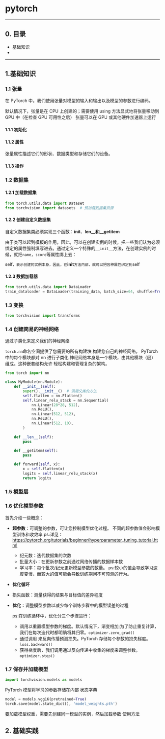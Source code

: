 # pytorch

***

## 0. 目录

* 基础知识
* 



***

## 1.基础知识

### 1.1 张量

在 PyTorch 中，我们使用张量对模型的输入和输出以及模型的参数进行编码。	

默认情况下，张量是在 CPU 上创建的；需要使用 using 方法显式地将张量移动到 GPU 中（在检查 GPU 可用性之后）
张量可以在 GPU 或其他硬件加速器上运行

#### 1.1.1 初始化





#### 1.1.2 属性

张量属性描述它们的形状、数据类型和存储它们的设备。

#### 1.1.3 操作



### 1.2 数据集

#### 1.2.1 加载数据集

```python
from torch.utils.data import Dataset
from torchvision import datasets  # 预加载数据集资源
```

#### 1.2.2 创建自定义数据集

自定义数据集类必须实现三个函数：__init__、__len__和__getitem__

由于类可以起到模板的作用，因此，可以在创建实例的时候，把一些我们认为必须绑定的属性强制填写进去。通过定义一个特殊的`__init__`方法，在创建实例的时候，就把`name`，`score`等属性绑上去：

self`，表示创建的实例本身，因此，在`__init__`方法内部，就可以把各种属性绑定到`self



#### 1.2.3 数据加载器

```python
from torch.utils.data import DataLoader
train_dataloader = DataLoader(training_data, batch_size=64, shuffle=True)
```

### 1.3 变换

```python
from torchvision import transforms
```

### 1.4 创建简易的神经网络

通过子类化来定义我们的神经网络

`torch.nn`命名空间提供了您需要的所有构建块 构建您自己的神经网络。
PyTorch 中的每个模块都对 nn 进行子类化
神经网络本身是一个模块，由其他模块（层）组成。这种嵌套结构允许 轻松构建和管理复杂的架构。

```python
from torch import nn

class MyModule(nn.Module):
    def __init__(self):
        super().__init__()  # 调用父类的方法
        self.flatten = nn.Flatten()
        self.linear_relu_stack = nn.Sequential(
            nn.Linear(28*28, 512),
            nn.ReLU(),
            nn.Linear(512, 512),
            nn.ReLU(),
            nn.Linear(512, 10),
        )
        
    def __len__(self):
        pass
    
    def __getitem(self):
        pass

    def forward(self, x):
        x = self.flatten(x)
        logits = self.linear_relu_stack(x)
        return logits
```

### 1.5 模型层



### 1.6 优化模型参数

首先介绍一些概念：

* **超参数**：可调整的参数，可让您控制模型优化过程。 不同的超参数值会影响模型训练和收敛率
  ps:详见：https://pytorch.org/tutorials/beginner/hyperparameter_tuning_tutorial.html

  * 纪元数：迭代数据集的次数
  * 批量大小：在更新参数之前通过网络传播的数据样本数
  * 学习率：每个批次/纪元更新模型参数的数量。
    ps:较小的值会导致学习速度变慢，而较大的值可能会导致训练期间不可预测的行为。

* **优化循环**

* 损失函数：测量获得的结果与目标值的差异程度

* **优化**：调整模型参数以减少每个训练步骤中的模型误差的过程

  ps:在训练循环中，优化分三个步骤进行：

  - 调用以重置模型参数的梯度。默认情况下，渐变相加;为了防止重复计算，我们在每次迭代时都明确将其归零。`optimizer.zero_grad()`
  - 通过调用 来反向传播预测损失。PyTorch 存储每个参数的损失梯度。`loss.backward()`
  - 获得梯度后，我们调用通过反向传递中收集的梯度来调整参数。`optimizer.step()`

### 1.7 保存并加载模型

```python
import torchvision.models as models
```

PyTorch 模型将学习的参数存储在内部 状态字典

```python
model = models.vgg16(pretrained=True)
torch.save(model.state_dict(), 'model_weights.pth')
```

要加载模型权重，需要先创建同一模型的实例，然后加载参数 使用方法

## 2. 基础实践















